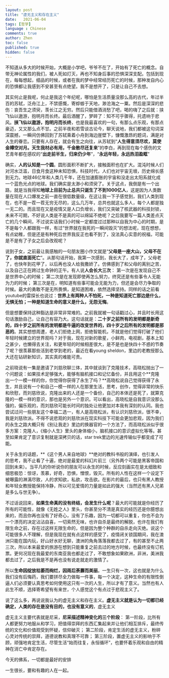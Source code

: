 ```yaml
---
layout: post
title: "虚无主义和存在主义"
date:   2021-06-04
tags: [哲学]
language : Chinese
comments: true
author: Zhen
toc: false
published: true
hidden: false
---
```

不知道从多大的时候开始，大概是小学吧，爷爷不在了，开始有了死亡的概念。自带无神论属性的我们，被人死如灯灭，再也不知身后事的恐惧深深支配。包括到现在，每每想起，细品的时候，或者在我的梦中经常经历死亡的时候，那种发自内心的恐惧都让我感到不安甚至有点绝望。我不是想开了，只是让自己不去想。

其实何止是我呢，何止是我这个年纪呢，哪怕是生活质量没那么高的古代，年过半百的苏轼，泛舟江上，不禁感慨，寄蜉蝣于天地，渺沧海之一粟。然后是深深的悲伤：哀吾生之须臾，羡长江之无穷。然后只能借酒消愁了吧，喝的嗨了之后就：挟飞仙以遨游，抱明月而长终。最后酒醒了，梦碎了：知不可乎骤得，托遗响于悲风。**挟飞仙以遨游，抱明月而长终**，也是我最喜欢的一句，有那么点乐观，有那点豪迈，又又那么点不甘。之前半夜和若雪谈古论今，聊天说地，我们都被这句词深深震撼，一瞬间仿佛回到了苏轼乘着小舟到海边崖壁下，慷慨激昂的题词，满是对人生的眷恋。只要有人存在，就会有生之向往，从苏轼到“**人生得意须尽欢，莫使金樽空对月。天生我材必有用，千金散尽还复来**”的李白，再到现在每个感伤的文艺青年都在感叹的“**出走前半生，归来仍少年**”，“**永远年轻，永远热泪盈眶**”

确实，**人的认知是一个圆**。圆形面积不断扩大，接触面积也在扩大。混沌时候人们对河水泛滥，日食月食这种未知恐惧，科技时代，人们也对宇宙无垠，历史绵长感到无力。地球46亿年和人类几千年，还在加速膨胀的宇宙和没走出太阳系就化成一个蓝色光点的地球。我们确实是太渺小和须臾了。关于这点，我倒是有一个出路，就是当我得知**地球上目前为止总共只诞生了不到1000亿人**，这是因为人类数量在现在人口爆发之前一直在很低数量级，在这让我一下子感觉到，我们人类到现在，也不是一茬一茬无穷无尽的，这么几万年，总共也就这么多人，每个人都是独一无二的。而且现在又是疫情又是人口负增长，我们又突破了核武器的科技封锁，未来不可期，不好说人类是不是真的可以绵延不绝呢？之后我要写一篇人类差点灭亡的几个瞬间，不过说实话我们小时候一定都度过过那种以自我为中心的时期，是不是每个人都跟我一样，有过“世界就在我死的一瞬间毁灭”的想法呢，现在想想，有点幼稚，但是还是有种死后世界我反正也看不到了，没法真心实意的祝福，可能是不是有了子女之后会改观呢？

说到子女，之前最让我感触的一句朋友圈小作文就是“**父母是一座大山，父母不在了，你就直面死亡**”。从那句话开始，我第一次感到，我长大了，成年了，父母老了，也快年到花甲了，以后再也没人给我撒娇了。仿佛感到了和父母的离别之苦，以及自己正在跨过生命钟的正午。有人说**人会长大三次**： 第一次是在发现自己不是世界中心的时候； 第二次是在发现即使再怎么努力，终究还是有些事令人无能为力的时候； 第三次是在，明知道有些事可能会无能为力，但还是会尽力争取的时候。最大的勇敢不是无所畏惧，是知道困难，依然选择坚持。同样的话之前看youtube的雷探长也说过：**世界上有两种人不怕死，一种是知道死亡那边是什么，无惧无怕；一种是知道生命的意义是什么，无怨无悔**。

但是想要保持这种豁达是非常非常难的。之前我就被一句话戳过心，并且时长用这句话激励自己，让自己有容乃大。这句话就是：**二十岁之前所有的发明都是新奇的，四十岁之前所有的发明都是牛逼的改变世界的，四十岁之后所有的发明都是邪恶的**。其实想想周遭，老人们拒绝上网，拒绝智能机，不就是他们觉得打破了他们年轻时候建立的世界观吗？对于我，现在对新的歌星，小鲜肉，电视剧，基本上知之甚少，也懒得去关注，和更年轻的时候相差很大，是不是也是快四十不惑的节奏了呢？很羡慕那些活到老学到老的，最近在看young sheldon，里边的老教授那么大还在钻研新知识，其实真的难能可贵。

之前晓说有一集是邀请了刘慈欣聊三体，其中就谈到了克隆技术，高晓松抛出了一个问题说：如果技术足够强大，能够有脑机接口和记忆备份，并且用这个**克隆出一个一模一样的你，你觉得你获得了永生了吗？**高晓松说自己觉得获得了永生，并且说有一个和自己一模一样的人在那里生活，思考，创作，觉得非常的快乐和欣慰，而刘慈欣说，克隆出来的人还是一个备份，自己的本体还是死了，就算克隆的一模一样的意识，那也是另外一个意识。可以看出，高晓松是自我意识没那么强的，偏乐观的，而刘慈欣可能长时间的独处让他更加对本我有深刻的认同。我也尝试过问一些朋友这个幸福二选一，有人是高晓松派，有认识刘慈欣派，很不幸，我是刘慈欣派。不得不说悲观的刘慈欣派在现实科技下可能会更加悲观，因为我们的永生之路大概只有《别让我走》里边的换器官的一个方法了，而高晓松派似乎很多方案：克隆人，《缩小人生》里头的身体缩小，脑机接口的意识虚拟化等等。甚至如果肯定了意识复制就是深拷贝的话，star trek里边的光速传输似乎都变成了可能。

关于永生的话题，**《这个男人来自地球》**绝对的教科书般的演绎，也引发人的思考，我不止看了十遍，绝对是最爱的科幻片前三（另外两个可能是黑客帝国和回到未来）。当平凡的你听说你的朋友可以永生的时候，反应刻画实在是太细致和细思极恐：惊讶，羡慕，好奇，恐惧，憎恨，毁灭。所有的人性在这样一个设定下被曝露的淋漓尽致，人的求知欲，私欲，攻击欲。在影片的最后，也只有黑人教授和年轻女教授能保持冷静，所以可见爱情的力量是如此的强大（当然还有黑人兄弟是多么与世无争）。

不过话说回来，**如果生命真的没有终结，会发生什么呢**？最大的可能就是你经历了所有的可能性，就像《无姓之人》里头，你甚至分不清是真实的经历还是你臆想出来的，而且你再也没有了好奇心，没有了乐趣，因为一切都可以重复，你也不会为一个漂亮的决定沾沾自喜，一切索然无味，也许自杀是最终的解脱，也许在我们有限生命之前，存在过这样无限生命的，但是因为整个种群的自杀走向灭绝。说这个可能很多人不理解，但是我现在就有点这样的感受了，疫情闭关锁国期间，我在澳洲只能在国内玩，好山好水好无聊，澳洲的角角落落我都去过了，有的甚至不止两三次，所以本来最爱的旅游在想到只能重复之前去过的地方时候，也最终没有订机票。更何况现在我最爱的东南亚我也都走过了，不敢想象如果欧洲，非洲，美洲我都去过了，之后我是不是再也没有说走就走的激情了。

所以**生命因绽放枯萎而绚烂，因雨后荼蘼而美丽**。一生只有一次，这也就是为什么我们没有后悔药，我们要拼尽全力做每一件事，每一个决定，这种生命的有限性倒逼人们必须要认真思考如何使用这只有一次的人生，所以才有了意义。当然也有人此生不顺，选择寄希望有有来世，个人感觉这个有点过于悲观主义了。

说了这么多，再说说我认为的虚无主义和存在主义。**虚无主义就是认为一切都已经确定，人类的存在是没有目的，也没有意义的**，虚无主义

虚无主义主要代表就是尼采，**尼采描述精神变化的三个阶段**： 第一阶段，比所有人都更努力地服从和学习，把值得崇拜的东西汇集起来并让他们相互排斥，最终传统的文化和价值观受到怀疑，信仰破灭； 第二阶段，肯定生活的虚无主义，粉碎心灵对传统的崇拜，道德说教和真理不可靠； 第三阶段，置虚无主义的影响于不顾，顽强地肯定生活，尽管生活“始而往复，永恒循环”，也要怀着乐观和自由的精神在消亡中肯定存在。 

今天的佛系，一切都是最好的安排

一生很长，要和有趣的人在一起。
<!--stackedit_data:
eyJoaXN0b3J5IjpbLTE4NDIxMzczODksLTEzNDU0MDg0OTgsMj
ExMDQ1MDM3OCwtMTc1OTE3ODM3LC00NjQ3MDU2MSwtMTQ2MjQw
MDY1NCw1NzE0NDgzOTAsLTM2OTE3NDU1MF19
-->